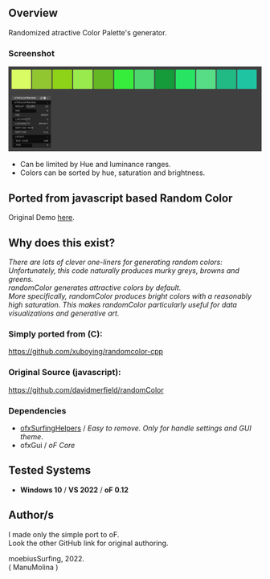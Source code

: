 ## Overview

Randomized atractive Color Palette's generator.  

### Screenshot
![](readme_images/Capture.PNG)

- Can be limited by Hue and luminance ranges.  
- Colors can be sorted by hue, saturation and brightness.

## Ported from javascript based Random Color 
Original Demo [here](https://randomcolor.lllllllllllllllll.com/).

## Why does this exist?
_There are lots of clever one-liners for generating random colors:  
Unfortunately, this code naturally produces murky greys, browns and greens.  
randomColor generates attractive colors by default.  
More specifically, randomColor produces bright colors with a reasonably high saturation. This makes randomColor particularly useful for data visualizations and generative art._

### Simply ported from (C):  
https://github.com/xuboying/randomcolor-cpp 

### Original Source (javascript):  
https://github.com/davidmerfield/randomColor  

### Dependencies
- [ofxSurfingHelpers](https://github.com/moebiussurfing/ofxSurfingHelpers) / _Easy to remove. Only for handle settings and GUI theme_.  
- ofxGui / _oF Core_

## Tested Systems
- **Windows 10** / **VS 2022** / **oF 0.12**

## Author/s
I made only the simple port to oF.  
Look the other GitHub link for original authoring.  

moebiusSurfing, 2022.  
( ManuMolina ) 
